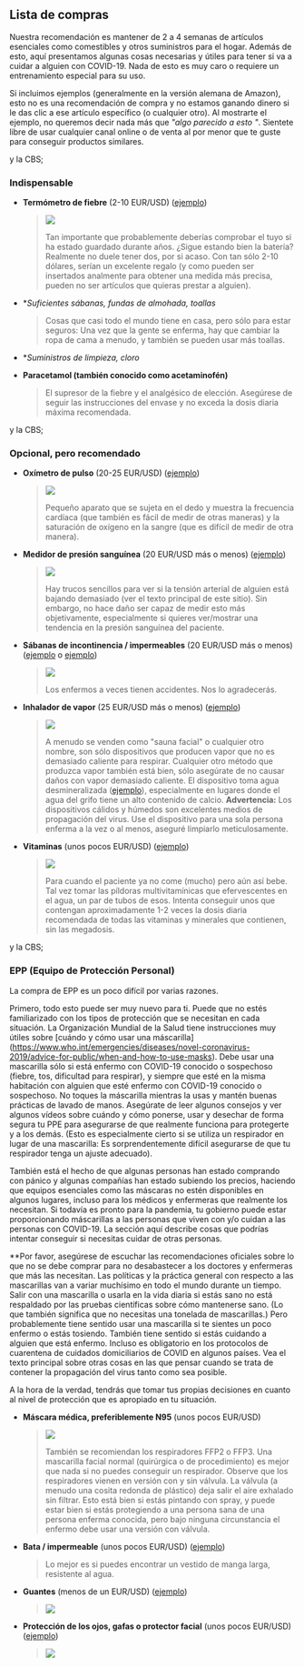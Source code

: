 ## Lista de compras

Nuestra recomendación es mantener de 2 a 4 semanas de artículos esenciales como comestibles y otros suministros para el hogar. Además de esto, aquí presentamos algunas cosas necesarias y útiles para tener si va a cuidar a alguien con COVID-19. Nada de esto es muy caro o requiere un entrenamiento especial para su uso. 

Si incluimos ejemplos (generalmente en la versión alemana de Amazon), esto no es una recomendación de compra y no estamos ganando dinero si le das clic a ese artículo específico (o cualquier otro). Al mostrarte el ejemplo, no queremos decir nada más que *"algo parecido a esto "*. Sientete libre de usar cualquier canal online o de venta al por menor que te guste para conseguir productos similares. 

y la CBS;

### Indispensable

* **Termómetro de fiebre** (2-10 EUR/USD) ([ejemplo](https://www.amazon.de/gp/product/B001NYHXYS))

   > ![](/images/thermometer.png)
   >
   > Tan importante que probablemente deberías comprobar el tuyo si ha estado guardado durante años. ¿Sigue estando bien la batería? Realmente no duele tener dos, por si acaso. Con tan sólo 2-10 dólares, serían un excelente regalo (y como pueden ser insertados analmente para obtener una medida más precisa, pueden no ser artículos que quieras prestar a alguien).

* **Suficientes sábanas, fundas de almohada, toallas*
   
   > Cosas que casi todo el mundo tiene en casa, pero sólo para estar seguros: Una vez que la gente se enferma, hay que cambiar la ropa de cama a menudo, y también se pueden usar más toallas.
   
* **Suministros de limpieza, cloro*

* **Paracetamol (también conocido como acetaminofén)**

  > El supresor de la fiebre y el analgésico de elección. Asegúrese de seguir las instrucciones del envase y no exceda la dosis diaria máxima recomendada.

y la CBS;

### Opcional, pero recomendado

* **Oxímetro de pulso** (20-25 EUR/USD) ([ejemplo](https://www.amazon.de/gp/product/B07P3ZS6L3))
   > ![](/images/pulse-oxi.png)
   >
   > Pequeño aparato que se sujeta en el dedo y muestra la frecuencia cardíaca (que también es fácil de medir de otras maneras) y la saturación de oxígeno en la sangre (que es difícil de medir de otra manera).

* **Medidor de presión sanguínea** (20 EUR/USD más o menos) ([ejemplo](https://www.amazon.de/gp/product/B07KY867ZH))
   > ![](/images/blood-pressure.png)
   >
   > Hay trucos sencillos para ver si la tensión arterial de alguien está bajando demasiado (ver el texto principal de este sitio). Sin embargo, no hace daño ser capaz de medir esto más objetivamente, especialmente si quieres ver/mostrar una tendencia en la presión sanguínea del paciente.

* **Sábanas de incontinencia / impermeables** (20 EUR/USD más o menos) ([ejemplo](https://www.amazon.de/Comfortcare-Inkontinenz-Bettw%C3%A4sche-waschbar-Blau/dp/B07W7CCQVG) o [ejemplo](https://www.amazon.de/Co-operative-Independent-Living-Bettdeckenbezug-wasserabweisend/dp/B00BJMA8X2))
   > ![](/images/sheet.png)
   >
   > Los enfermos a veces tienen accidentes. Nos lo agradecerás.

* **Inhalador de vapor** (25 EUR/USD más o menos) ([ejemplo](https://www.amazon.de/gp/product/B07SNQH6CZ))
   > ![](/images/steam.png)
   >
   > A menudo se venden como "sauna facial" o cualquier otro nombre, son sólo dispositivos que producen vapor que no es demasiado caliente para respirar. Cualquier otro método que produzca vapor también está bien, sólo asegúrate de no causar daños con vapor demasiado caliente. El dispositivo toma agua desmineralizada ([ejemplo](https://www.amazon.de/gp/product/B07J5Y95MQ)), especialmente en lugares donde el agua del grifo tiene un alto contenido de calcio. 
   > **Advertencia:** Los dispositivos cálidos y húmedos son excelentes medios de propagación del virus. Use el dispositivo para una sola persona enferma a la vez o al menos, aseguré limpiarlo meticulosamente.

* **Vitaminas** (unos pocos EUR/USD) ([ejemplo](https://www.amazon.de/dp/B07S63PCZK))
   > ![](/images/multi-vitamin.png)
   >
   > Para cuando el paciente ya no come (mucho) pero aún así bebe. Tal vez tomar las píldoras multivitamínicas que efervescentes en el agua, un par de tubos de esos. Intenta conseguir unos que contengan aproximadamente 1-2 veces la dosis diaria recomendada de todas las vitaminas y minerales que contienen, sin las megadosis.

y la CBS;

### EPP (Equipo de Protección Personal)

La compra de EPP es un poco difícil por varias razones.

Primero, todo esto puede ser muy nuevo para ti. Puede que no estés familiarizado con los tipos de protección que se necesitan en cada situación. La Organización Mundial de la Salud tiene instrucciones muy útiles sobre [cuándo y cómo usar una máscarilla] (https://www.who.int/emergencies/diseases/novel-coronavirus-2019/advice-for-public/when-and-how-to-use-masks). Debe usar una mascarilla sólo si está enfermo con COVID-19 conocido o sospechoso (fiebre, tos, dificultad para respirar), y siempre que esté en la misma habitación con alguien que esté enfermo con COVID-19 conocido o sospechoso. No toques la máscarilla mientras la usas y mantén buenas prácticas de lavado de manos. Asegúrate de leer algunos consejos y ver algunos vídeos sobre cuándo y cómo ponerse, usar y desechar de forma segura tu PPE para asegurarse de que realmente funciona para protegerte y a los demás. (Esto es especialmente cierto si se utiliza un respirador en lugar de una mascarilla: Es sorprendentemente difícil asegurarse de que tu respirador tenga un ajuste adecuado).

También está el hecho de que algunas personas han estado comprando con pánico y algunas compañías han estado subiendo los precios, haciendo que equipos esenciales como las máscaras no estén disponibles en algunos lugares, incluso para los médicos y enfermeras que realmente los necesitan. Si todavía es pronto para la pandemia, tu gobierno puede estar proporcionando máscarillas a las personas que viven con y/o cuidan a las personas con COVID-19. La sección aquí describe cosas que podrías intentar conseguir si necesitas cuidar de otras personas. 

**Por favor, asegúrese de escuchar las recomendaciones oficiales sobre lo que no se debe comprar para no desabastecer a los doctores y enfermeras que más las necesitan. Las políticas y la práctica general con respecto a las mascarillas van a variar muchísimo en todo el mundo durante un tiempo. Salir con una mascarilla o usarla en la vida diaria si estás sano no está respaldado por las pruebas científicas sobre cómo mantenerse sano. (Lo que también significa que no necesitas una tonelada de mascarillas.) Pero probablemente tiene sentido usar una mascarilla si te sientes un poco enfermo o estás tosiendo. También tiene sentido si estás cuidando a alguien que está enfermo. Incluso es obligatorio en los protocolos de cuarentena de cuidados domiciliarios de COVID en algunos países.  Vea el texto principal sobre otras cosas en las que pensar cuando se trata de contener la propagación del virus tanto como sea posible.

A la hora de la verdad, tendrás que tomar tus propias decisiones en cuanto al nivel de protección que es apropiado en tu situación. 

* **Máscara médica, preferiblemente N95** (unos pocos EUR/USD)
   > ![](/images/mask.png)
   >
   > También se recomiendan los respiradores FFP2 o FFP3. Una mascarilla facial normal (quirúrgica o de procedimiento) es mejor que nada si no puedes conseguir un respirador. Observe que los respiradores vienen en versión con y sin válvula. La válvula (a menudo una cosita redonda de plástico) deja salir el aire exhalado sin filtrar. Esto está bien si estás pintando con spray, y puede estar bien si estás protegiendo a una persona sana de una persona enferma conocida, pero bajo ninguna circunstancia el enfermo debe usar una versión con válvula. 

* **Bata / impermeable** (unos pocos EUR/USD) ([ejemplo](https://www.amazon.de/dp/B07DFDFFRX))

   > Lo mejor es si puedes encontrar un vestido de manga larga, resistente al agua. 

* **Guantes** (menos de un EUR/USD) ([ejemplo](https://www.amazon.de/dp/B01LWJ80C7))
   > ![](/images/gloves.png)

* **Protección de los ojos, gafas o protector facial** (unos pocos EUR/USD) ([ejemplo](https://www.amazon.de/dp/B002THV25Y))
   > ![](/images/glasses.png)
   >
